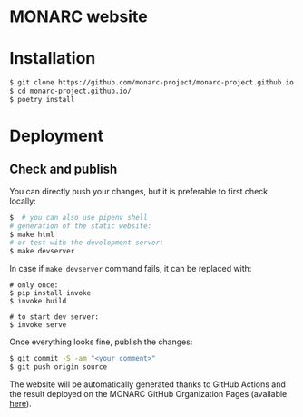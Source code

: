 MONARC website
==============

# Installation

```bash
$ git clone https://github.com/monarc-project/monarc-project.github.io
$ cd monarc-project.github.io/
$ poetry install
```

# Deployment

## Check and publish

You can directly push your changes, but it is preferable to first check locally:

```bash
$  # you can also use pipenv shell
# generation of the static website:
$ make html
# or test with the development server:
$ make devserver
```

In case if `make devserver` command fails, it can be replaced with:
```
# only once:
$ pip install invoke
$ invoke build

# to start dev server:
$ invoke serve
```


Once everything looks fine, publish the changes:


```bash
$ git commit -S -am "<your comment>"
$ git push origin source
```

The website will be automatically generated thanks to GitHub Actions and the
result deployed on the MONARC GitHub Organization Pages
(available [here](https://www.monarc.lu)).
